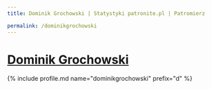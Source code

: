 ```yaml
---
title: Dominik Grochowski | Statystyki patronite.pl | Patromierz

permalink: /dominikgrochowski
---
```


# [Dominik Grochowski](https://patronite.pl/dominikgrochowski)

{% include profile.md name="dominikgrochowski" prefix="d" %}
